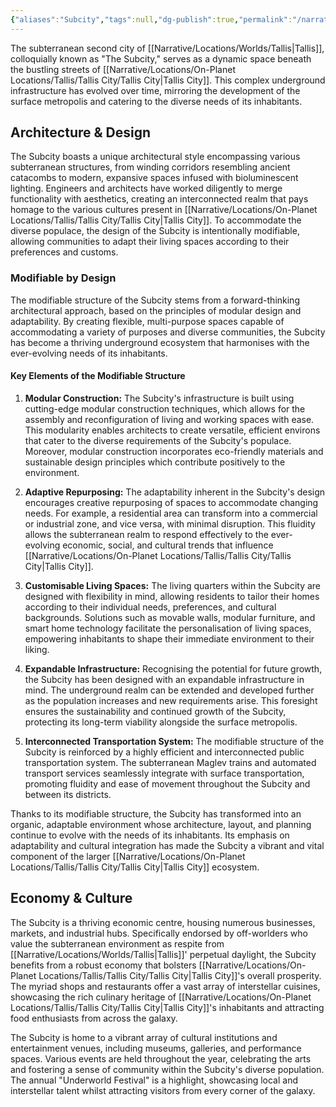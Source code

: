 ```yaml
---
{"aliases":"Subcity","tags":null,"dg-publish":true,"permalink":"/narrative/locations/on-planet-locations/tallis/tallis-city/the-subcity/","dgPassFrontmatter":true}
---
```


The subterranean second city of [[Narrative/Locations/Worlds/Tallis\|Tallis]], colloquially known as "The Subcity," serves as a dynamic space beneath the bustling streets of [[Narrative/Locations/On-Planet Locations/Tallis/Tallis City/Tallis City\|Tallis City]]. This complex underground infrastructure has evolved over time, mirroring the development of the surface metropolis and catering to the diverse needs of its inhabitants.

## Architecture & Design

The Subcity boasts a unique architectural style encompassing various subterranean structures, from winding corridors resembling ancient catacombs to modern, expansive spaces infused with bioluminescent lighting. Engineers and architects have worked diligently to merge functionality with aesthetics, creating an interconnected realm that pays homage to the various cultures present in [[Narrative/Locations/On-Planet Locations/Tallis/Tallis City/Tallis City\|Tallis City]]. To accommodate the diverse populace, the design of the Subcity is intentionally modifiable, allowing communities to adapt their living spaces according to their preferences and customs.

### Modifiable by Design

The modifiable structure of the Subcity stems from a forward-thinking architectural approach, based on the principles of modular design and adaptability. By creating flexible, multi-purpose spaces capable of accommodating a variety of purposes and diverse communities, the Subcity has become a thriving underground ecosystem that harmonises with the ever-evolving needs of its inhabitants.

#### Key Elements of the Modifiable Structure

1. **Modular Construction:** The Subcity's infrastructure is built using cutting-edge modular construction techniques, which allows for the assembly and reconfiguration of living and working spaces with ease. This modularity enables architects to create versatile, efficient environs that cater to the diverse requirements of the Subcity's populace. Moreover, modular construction incorporates eco-friendly materials and sustainable design principles which contribute positively to the environment.

2. **Adaptive Repurposing:** The adaptability inherent in the Subcity's design encourages creative repurposing of spaces to accommodate changing needs. For example, a residential area can transform into a commercial or industrial zone, and vice versa, with minimal disruption. This fluidity allows the subterranean realm to respond effectively to the ever-evolving economic, social, and cultural trends that influence [[Narrative/Locations/On-Planet Locations/Tallis/Tallis City/Tallis City\|Tallis City]].

3. **Customisable Living Spaces:** The living quarters within the Subcity are designed with flexibility in mind, allowing residents to tailor their homes according to their individual needs, preferences, and cultural backgrounds. Solutions such as movable walls, modular furniture, and smart home technology facilitate the personalisation of living spaces, empowering inhabitants to shape their immediate environment to their liking.

4. **Expandable Infrastructure:** Recognising the potential for future growth, the Subcity has been designed with an expandable infrastructure in mind. The underground realm can be extended and developed further as the population increases and new requirements arise. This foresight ensures the sustainability and continued growth of the Subcity, protecting its long-term viability alongside the surface metropolis.

5. **Interconnected Transportation System:** The modifiable structure of the Subcity is reinforced by a highly efficient and interconnected public transportation system. The subterranean Maglev trains and automated transport services seamlessly integrate with surface transportation, promoting fluidity and ease of movement throughout the Subcity and between its districts.

Thanks to its modifiable structure, the Subcity has transformed into an organic, adaptable environment whose architecture, layout, and planning continue to evolve with the needs of its inhabitants. Its emphasis on adaptability and cultural integration has made the Subcity a vibrant and vital component of the larger [[Narrative/Locations/On-Planet Locations/Tallis/Tallis City/Tallis City\|Tallis City]] ecosystem.

## Economy & Culture

The Subcity is a thriving economic centre, housing numerous businesses, markets, and industrial hubs. Specifically endorsed by off-worlders who value the subterranean environment as respite from [[Narrative/Locations/Worlds/Tallis\|Tallis]]' perpetual daylight, the Subcity benefits from a robust economy that bolsters [[Narrative/Locations/On-Planet Locations/Tallis/Tallis City/Tallis City\|Tallis City]]'s overall prosperity. The myriad shops and restaurants offer a vast array of interstellar cuisines, showcasing the rich culinary heritage of [[Narrative/Locations/On-Planet Locations/Tallis/Tallis City/Tallis City\|Tallis City]]'s inhabitants and attracting food enthusiasts from across the galaxy.

The Subcity is home to a vibrant array of cultural institutions and entertainment venues, including museums, galleries, and performance spaces. Various events are held throughout the year, celebrating the arts and fostering a sense of community within the Subcity's diverse population. The annual "Underworld Festival" is a highlight, showcasing local and interstellar talent whilst attracting visitors from every corner of the galaxy.